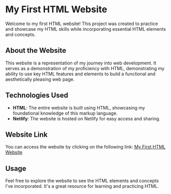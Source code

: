 # My First HTML Website

Welcome to my first HTML website! This project was created to practice and showcase my HTML skills while incorporating essential HTML elements and concepts.

## About the Website

This website is a representation of my journey into web development. It serves as a demonstration of my proficiency with HTML, demonstrating my ability to use key HTML features and elements to build a functional and aesthetically pleasing web page.

## Technologies Used

- **HTML**: The entire website is built using HTML, showcasing my foundational knowledge of this markup language.
- **Netlify**: The website is hosted on Netlify for easy access and sharing.

## Website Link

You can access the website by clicking on the following link: [My First HTML Website]([https://firstnbesthtmlproject.netlify.app/])

## Usage

Feel free to explore the website to see the HTML elements and concepts I've incorporated. It's a great resource for learning and practicing HTML.
